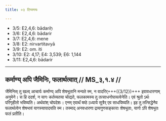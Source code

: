 ```yaml
---
title: ०३ टिप्पणयः

---
```

- 3/5: E2,4,6: bādariḥ
- 3/6: E2,4,6: bādarir
- 3/7: E2,4,6: mene
- 3/8: E2: nirvartitavyā
- 3/9: E2: om. iti
- 3/10: E2: 4,17; E4: 3,539; E6: 1,144
- 3/11: E2,4,6: bādarir

____________________________________________


## कर्माण्य् अपि जैमिनिः, फलार्थत्वात् // MS_३,१.४ //

जैमिनिस् तु खल्व् आचार्यः कर्माण्य् अपि शेषभूतानि मन्यते स्म, न वादरिर्+++({3/12})+++ इवावधारणाम् अनुमेने। स हि ददर्श, न यागः कर्तव्यतया चोद्यते, फलकामस्य तु तत्साधनोपायत्वेनेति। एवं श्रुतो ऽर्थः परिगृहीतो भविष्यति। अर्थवांश् चोपदेशः। एनम् एवार्थं षष्ठे ऽध्याये सूत्रैर् एव साधयिष्यति। इह तु तत्सिद्धेनैव फलार्थत्वेन शेषभावं यागस्यापादयति स्म। तस्माद् अनवधारणा द्रव्यगुणसङ्काराः शेषभूताः, यागो ऽपि शेषभूतः फलं प्रतीति।